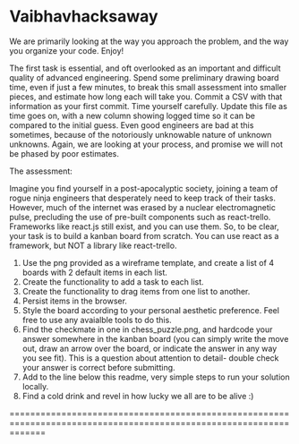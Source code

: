 # Vaibhavhacksaway

We are primarily looking at the way you approach the problem, and the way you organize your code. Enjoy!

The first task is essential, and oft overlooked as an important and difficult quality of advanced engineering. Spend some preliminary drawing board time, even if just a few minutes, to break this small assessment into smaller pieces, and estimate how long each will take you. Commit a CSV with that information as your first commit. Time yourself carefully. Update this file as time goes on, with a new column showing logged time so it can be compared to the initial guess. Even good engineers are bad at this sometimes, because of the notoriously unknowable nature of unknown unknowns. Again, we are looking at your process, and promise we will not be phased by poor estimates.

The assessment: 

Imagine you find yourself in a post-apocalyptic society, joining a team of rogue ninja engineers that desperately need to keep track of their tasks. However, much of the internet was erased by a nuclear electromagnetic pulse, precluding the use of pre-built components such as react-trello. Frameworks like react.js still exist, and you can use them. So, to be clear, your task is to build a kanban board from scratch. You can use react as a framework, but NOT a library like react-trello. 

1. Use the png provided as a wireframe template, and create a list of 4 boards with 2 default items in each list.
2. Create the functionality to add a task to each list.
3. Create the functionality to drag items from one list to another.
4. Persist items in the browser.
5. Style the board according to your personal aesthetic preference. Feel free to use any avaialble tools to do this.
6. Find the checkmate in one in chess_puzzle.png, and hardcode your answer somewhere in the kanban board (you can simply write the move out, draw an arrow over the board, or indicate the answer in any way you see fit). This is a question about attention to detail- double check your answer is correct before submitting.
7. Add to the line below this readme, very simple steps to run your solution locally. 
8. Find a cold drink and revel in how lucky we all are to be alive :)

===================================================================================================================
